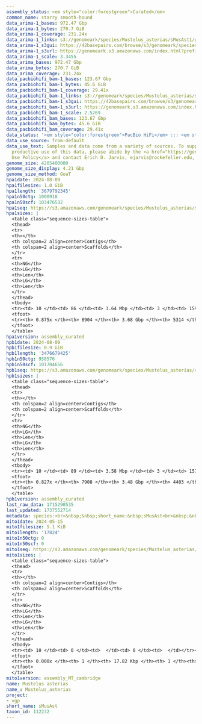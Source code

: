 ```yaml
---
assembly_status: <em style="color:forestgreen">Curated</em>
common_name: starry smooth-hound
data_arima-1_bases: 972.47 Gbp
data_arima-1_bytes: 270.7 GiB
data_arima-1_coverage: 231.24x
data_arima-1_links: s3://genomeark/species/Mustelus_asterias/sMusAst1/genomic_data/arima/<br>
data_arima-1_s3gui: https://42basepairs.com/browse/s3/genomeark/species/Mustelus_asterias/sMusAst1/genomic_data/arima/
data_arima-1_s3url: https://genomeark.s3.amazonaws.com/index.html?prefix=species/Mustelus_asterias/sMusAst1/genomic_data/arima/
data_arima-1_scale: 3.3455
data_arima_bases: 972.47 Gbp
data_arima_bytes: 270.7 GiB
data_arima_coverage: 231.24x
data_pacbiohifi_bam-1_bases: 123.67 Gbp
data_pacbiohifi_bam-1_bytes: 45.6 GiB
data_pacbiohifi_bam-1_coverage: 29.41x
data_pacbiohifi_bam-1_links: s3://genomeark/species/Mustelus_asterias/sMusAst1/genomic_data/pacbio_hifi/<br>
data_pacbiohifi_bam-1_s3gui: https://42basepairs.com/browse/s3/genomeark/species/Mustelus_asterias/sMusAst1/genomic_data/pacbio_hifi/
data_pacbiohifi_bam-1_s3url: https://genomeark.s3.amazonaws.com/index.html?prefix=species/Mustelus_asterias/sMusAst1/genomic_data/pacbio_hifi/
data_pacbiohifi_bam-1_scale: 2.5269
data_pacbiohifi_bam_bases: 123.67 Gbp
data_pacbiohifi_bam_bytes: 45.6 GiB
data_pacbiohifi_bam_coverage: 29.41x
data_status: '<em style="color:forestgreen">PacBio HiFi</em> ::: <em style="color:forestgreen">Arima</em>'
data_use_source: from-default
data_use_text: Samples and data come from a variety of sources. To support fair and
  productive use of this data, please abide by the <a href="https://genome10k.soe.ucsc.edu/data-use-policies/">Data
  Use Policy</a> and contact Erich D. Jarvis, ejarvis@rockefeller.edu, with any questions.
genome_size: 4205400000
genome_size_display: 4.21 Gbp
genome_size_method: GoaT
hpa1date: 2024-08-09
hpa1filesize: 1.0 GiB
hpa1length: '3679792345'
hpa1n50ctg: 1000918
hpa1n50scf: 103476532
hpa1seq: https://s3.amazonaws.com/genomeark/species/Mustelus_asterias/sMusAst1/assembly_curated/sMusAst1.hap1.cur.20240809.fasta.gz
hpa1sizes: |
  <table class="sequence-sizes-table">
  <thead>
  <tr>
  <th></th>
  <th colspan=2 align=center>Contigs</th>
  <th colspan=2 align=center>Scaffolds</th>
  </tr>
  <tr>
  <th>NG</th>
  <th>LG</th>
  <th>Len</th>
  <th>LG</th>
  <th>Len</th>
  </tr>
  </thead>
  <tbody>
  <tr><td> 10 </td><td> 86 </td><td> 3.64 Mbp </td><td> 3 </td><td> 159.79 Mbp </td></tr><tr><td> 20 </td><td> 228 </td><td> 2.43 Mbp </td><td> 6 </td><td> 147.99 Mbp </td></tr><tr><td> 30 </td><td> 432 </td><td> 1.78 Mbp </td><td> 8 </td><td> 140.55 Mbp </td></tr><tr><td> 40 </td><td> 704 </td><td> 1.34 Mbp </td><td> 12 </td><td> 111.21 Mbp </td></tr><tr style="background-color:#cccccc;"><td> 50 </td><td> 1068 </td><td style="background-color:#88ff88;"> 1.00 Mbp </td><td> 16 </td><td style="background-color:#88ff88;"> 103.48 Mbp </td></tr><tr><td> 60 </td><td> 1562 </td><td> 0.72 Mbp </td><td> 20 </td><td> 82.89 Mbp </td></tr><tr><td> 70 </td><td> 2297 </td><td> 449.85 Kbp </td><td> 27 </td><td> 43.68 Mbp </td></tr><tr><td> 80 </td><td> 3710 </td><td> 187.77 Kbp </td><td> 384 </td><td> 360.00 Kbp </td></tr><tr><td> 90 </td><td> 0 </td><td>  </td><td> 0 </td><td>  </td></tr><tr><td> 100 </td><td> 0 </td><td>  </td><td> 0 </td><td>  </td></tr></tbody>
  <tfoot>
  <tr><th> 0.875x </th><th> 8904 </th><th> 3.68 Gbp </th><th> 5314 </th><th> 3.68 Gbp </th></tr>
  </tfoot>
  </table>
hpa1version: assembly_curated
hpb1date: 2024-08-09
hpb1filesize: 0.9 GiB
hpb1length: '3476679425'
hpb1n50ctg: 958576
hpb1n50scf: 101704656
hpb1seq: https://s3.amazonaws.com/genomeark/species/Mustelus_asterias/sMusAst1/assembly_curated/sMusAst1.hap2.cur.20240809.fasta.gz
hpb1sizes: |
  <table class="sequence-sizes-table">
  <thead>
  <tr>
  <th></th>
  <th colspan=2 align=center>Contigs</th>
  <th colspan=2 align=center>Scaffolds</th>
  </tr>
  <tr>
  <th>NG</th>
  <th>LG</th>
  <th>Len</th>
  <th>LG</th>
  <th>Len</th>
  </tr>
  </thead>
  <tbody>
  <tr><td> 10 </td><td> 89 </td><td> 3.58 Mbp </td><td> 3 </td><td> 157.47 Mbp </td></tr><tr><td> 20 </td><td> 233 </td><td> 2.36 Mbp </td><td> 6 </td><td> 149.22 Mbp </td></tr><tr><td> 30 </td><td> 437 </td><td> 1.80 Mbp </td><td> 9 </td><td> 135.76 Mbp </td></tr><tr><td> 40 </td><td> 712 </td><td> 1.32 Mbp </td><td> 12 </td><td> 109.78 Mbp </td></tr><tr style="background-color:#cccccc;"><td> 50 </td><td> 1085 </td><td style="background-color:#ff8888;"> 0.96 Mbp </td><td> 16 </td><td style="background-color:#88ff88;"> 101.70 Mbp </td></tr><tr><td> 60 </td><td> 1609 </td><td> 0.66 Mbp </td><td> 21 </td><td> 81.11 Mbp </td></tr><tr><td> 70 </td><td> 2450 </td><td> 368.67 Kbp </td><td> 27 </td><td> 44.47 Mbp </td></tr><tr><td> 80 </td><td> 4637 </td><td> 83.00 Kbp </td><td> 1123 </td><td> 83.40 Kbp </td></tr><tr><td> 90 </td><td> 0 </td><td>  </td><td> 0 </td><td>  </td></tr><tr><td> 100 </td><td> 0 </td><td>  </td><td> 0 </td><td>  </td></tr></tbody>
  <tfoot>
  <tr><th> 0.827x </th><th> 7908 </th><th> 3.48 Gbp </th><th> 4403 </th><th> 3.48 Gbp </th></tr>
  </tfoot>
  </table>
hpb1version: assembly_curated
last_raw_data: 1715290535
last_updated: 1737552714
metadata: species:<br>&nbsp;&nbsp;short_name:&nbsp;sMusAst<br>&nbsp;&nbsp;name:&nbsp;Mustelus&nbsp;asterias<br>&nbsp;&nbsp;taxon_id:&nbsp;112232<br>&nbsp;&nbsp;common_name:&nbsp;starry&nbsp;smooth-hound<br>&nbsp;&nbsp;order:<br>&nbsp;&nbsp;&nbsp;&nbsp;name:&nbsp;Carcharhiniformes<br>&nbsp;&nbsp;family:<br>&nbsp;&nbsp;&nbsp;&nbsp;name:&nbsp;Triakidae<br>&nbsp;&nbsp;individuals:<br>&nbsp;&nbsp;&nbsp;&nbsp;-&nbsp;short_name:&nbsp;sMusAst1<br>&nbsp;&nbsp;&nbsp;&nbsp;&nbsp;&nbsp;biosample_id:&nbsp;SAMEA114298637<br>&nbsp;&nbsp;&nbsp;&nbsp;&nbsp;&nbsp;sex:<br>&nbsp;&nbsp;genome_size:&nbsp;4205400000<br>&nbsp;&nbsp;genome_size_method:&nbsp;GoaT<br>&nbsp;&nbsp;project:&nbsp;[&nbsp;vgp&nbsp;]<br>
mito1date: 2024-05-15
mito1filesize: 5.1 KiB
mito1length: '17824'
mito1n50ctg: 0
mito1n50scf: 0
mito1seq: https://s3.amazonaws.com/genomeark/species/Mustelus_asterias/sMusAst1/assembly_MT_cambridge/sMusAst1.MT.20240515.fasta.gz
mito1sizes: |
  <table class="sequence-sizes-table">
  <thead>
  <tr>
  <th></th>
  <th colspan=2 align=center>Contigs</th>
  <th colspan=2 align=center>Scaffolds</th>
  </tr>
  <tr>
  <th>NG</th>
  <th>LG</th>
  <th>Len</th>
  <th>LG</th>
  <th>Len</th>
  </tr>
  </thead>
  <tbody>
  <tr><td> 10 </td><td> 0 </td><td>  </td><td> 0 </td><td>  </td></tr><tr><td> 20 </td><td> 0 </td><td>  </td><td> 0 </td><td>  </td></tr><tr><td> 30 </td><td> 0 </td><td>  </td><td> 0 </td><td>  </td></tr><tr><td> 40 </td><td> 0 </td><td>  </td><td> 0 </td><td>  </td></tr><tr style="background-color:#cccccc;"><td> 50 </td><td> 0 </td><td style="background-color:#ff8888;">  </td><td> 0 </td><td style="background-color:#ff8888;">  </td></tr><tr><td> 60 </td><td> 0 </td><td>  </td><td> 0 </td><td>  </td></tr><tr><td> 70 </td><td> 0 </td><td>  </td><td> 0 </td><td>  </td></tr><tr><td> 80 </td><td> 0 </td><td>  </td><td> 0 </td><td>  </td></tr><tr><td> 90 </td><td> 0 </td><td>  </td><td> 0 </td><td>  </td></tr><tr><td> 100 </td><td> 0 </td><td>  </td><td> 0 </td><td>  </td></tr></tbody>
  <tfoot>
  <tr><th> 0.000x </th><th> 1 </th><th> 17.82 Kbp </th><th> 1 </th><th> 17.82 Kbp </th></tr>
  </tfoot>
  </table>
mito1version: assembly_MT_cambridge
name: Mustelus asterias
name_: Mustelus_asterias
project:
- vgp
short_name: sMusAst
taxon_id: 112232
---
```

